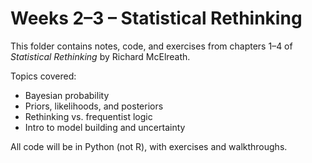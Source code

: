 # Weeks 2–3 – Statistical Rethinking

This folder contains notes, code, and exercises from chapters 1–4 of *Statistical Rethinking* by Richard McElreath.

Topics covered:
- Bayesian probability
- Priors, likelihoods, and posteriors
- Rethinking vs. frequentist logic
- Intro to model building and uncertainty

All code will be in Python (not R), with exercises and walkthroughs.
